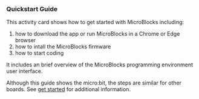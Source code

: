 ### Quickstart Guide

This activity card shows how to get started with MicroBlocks including:

1. how to download the app or run MicroBlocks in a Chrome or Edge browser
2. how to intall the MicroBlocks firmware
3. how to start coding

It includes an brief overview of the MicroBlocks programming environment user interface.

Although this guide shows the micro:bit, the steps are similar for other boards.
See [get started](http://microblocks.fun/get-started) for additional information.

